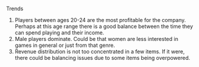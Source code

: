 Trends

1) Players between ages 20-24 are the most profitable for the company. Perhaps at this age range there is a good balance between the time they can spend playing and their income.
2) Male players dominate. Could be that women are less interested in games in general or just from that genre.
3) Revenue distribution is not too concentrated in a few items. If it were, there could be balancing issues due to some items being overpowered.
